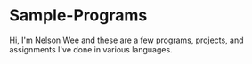 # Sample-Programs

Hi, I'm Nelson Wee and these are a few programs, projects, and assignments I've done in various languages.

